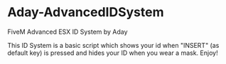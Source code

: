 # Aday-AdvancedIDSystem
FiveM Advanced ESX ID System by Aday

This ID System is a basic script which shows your id when "INSERT" (as default key) is pressed and hides your ID when you wear a mask. Enjoy! 
